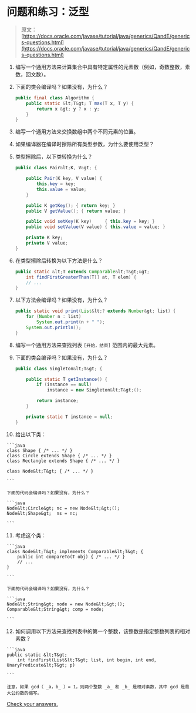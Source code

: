 # 问题和练习：泛型

> 原文： [https://docs.oracle.com/javase/tutorial/java/generics/QandE/generics-questions.html](https://docs.oracle.com/javase/tutorial/java/generics/QandE/generics-questions.html)

1.  编写一个通用方法来计算集合中具有特定属性的元素数（例如，奇数整数，素数，回文数）。

2.  下面的类会编译吗？如果没有，为什么？

    ```java
    public final class Algorithm {
        public static &lt;T&gt; T max(T x, T y) {
            return x &gt; y ? x : y;
        }
    }

    ```

3.  编写一个通用方法来交换数组中两个不同元素的位置。

4.  如果编译器在编译时擦除所有类型参数，为什么要使用泛型？

5.  类型擦除后，以下类转换为什么？

    ```java
    public class Pair&lt;K, V&gt; {

        public Pair(K key, V value) {
            this.key = key;
            this.value = value;
        }

        public K getKey(); { return key; }
        public V getValue(); { return value; }

        public void setKey(K key)     { this.key = key; }
        public void setValue(V value) { this.value = value; }

        private K key;
        private V value;
    }

    ```

6.  在类型擦除后转换为以下方法是什么？

    ```java
    public static &lt;T extends Comparable&lt;T&gt;&gt;
        int findFirstGreaterThan(T[] at, T elem) {
        // ...
    }

    ```

7.  以下方法会编译吗？如果没有，为什么？

    ```java
    public static void print(List&lt;? extends Number&gt; list) {
        for (Number n : list)
            System.out.print(n + " ");
        System.out.println();
    }

    ```

8.  编写一个通用方法来查找列表 `[开始，结束]` 范围内的最大元素。

9.  下面的类会编译吗？如果没有，为什么？

    ```java
    public class Singleton&lt;T&gt; {

        public static T getInstance() {
            if (instance == null)
                instance = new Singleton&lt;T&gt;();

            return instance;
        }

        private static T instance = null;
    }

    ```

10.  给出以下类：

    ```java
    class Shape { /* ... */ }
    class Circle extends Shape { /* ... */ }
    class Rectangle extends Shape { /* ... */ }

    class Node&lt;T&gt; { /* ... */ }

    ```

    下面的代码会编译吗？如果没有，为什么？

    ```java
    Node&lt;Circle&gt; nc = new Node&lt;&gt;();
    Node&lt;Shape&gt;  ns = nc;

    ```

11.  考虑这个类：

    ```java
    class Node&lt;T&gt; implements Comparable&lt;T&gt; {
        public int compareTo(T obj) { /* ... */ }
        // ...
    }

    ```

    下面的代码会编译吗？如果没有，为什么？

    ```java
    Node&lt;String&gt; node = new Node&lt;&gt;();
    Comparable&lt;String&gt; comp = node;

    ```

12.  如何调用以下方法来查找列表中的第一个整数，该整数是指定整数列表的相对素数？

    ```java
    public static &lt;T&gt;
        int findFirst(List&lt;T&gt; list, int begin, int end, UnaryPredicate&lt;T&gt; p)

    ```

    注意，如果 gcd（ _a，b_ ）= 1，则两个整数 _a_ 和 _b_ 是相对素数，其中 gcd 是最大公约数的缩写。

[Check your answers.](generics-answers.html)